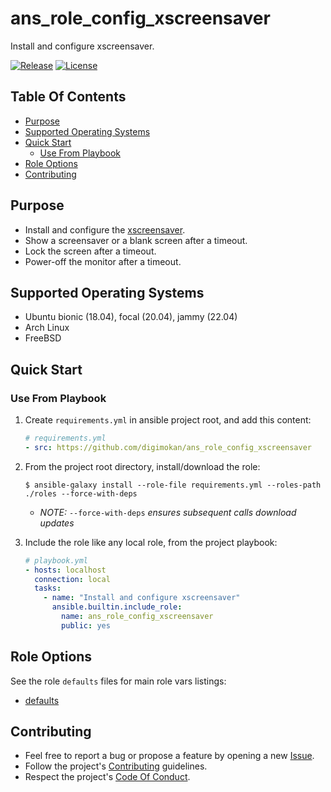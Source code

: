 # ans_role_config_xscreensaver

Install and configure xscreensaver.

[![Release](https://img.shields.io/github/release/digimokan/ans_role_config_xscreensaver.svg?label=release)](https://github.com/digimokan/ans_role_config_xscreensaver/releases/latest "Latest Release Notes")
[![License](https://img.shields.io/badge/license-MIT-blue.svg?label=license)](LICENSE.md "Project License")

## Table Of Contents

* [Purpose](#purpose)
* [Supported Operating Systems](#supported-operating-systems)
* [Quick Start](#quick-start)
    * [Use From Playbook](#use-from-playbook)
* [Role Options](#role-options)
* [Contributing](#contributing)

## Purpose

* Install and configure the [xscreensaver](https://www.jwz.org/xscreensaver/).
* Show a screensaver or a blank screen after a timeout.
* Lock the screen after a timeout.
* Power-off the monitor after a timeout.

## Supported Operating Systems

* Ubuntu bionic (18.04), focal (20.04), jammy (22.04)
* Arch Linux
* FreeBSD

## Quick Start

### Use From Playbook

1. Create `requirements.yml` in ansible project root, and add this content:

   ```yaml
   # requirements.yml
   - src: https://github.com/digimokan/ans_role_config_xscreensaver
   ```

2. From the project root directory, install/download the role:

   ```shell
   $ ansible-galaxy install --role-file requirements.yml --roles-path ./roles --force-with-deps
   ```

   * _NOTE:_ `--force-with-deps` _ensures subsequent calls download updates_

3. Include the role like any local role, from the project playbook:

   ```yaml
   # playbook.yml
   - hosts: localhost
     connection: local
     tasks:
       - name: "Install and configure xscreensaver"
         ansible.builtin.include_role:
           name: ans_role_config_xscreensaver
           public: yes
   ```

## Role Options

See the role `defaults` files for main role vars listings:

  * [defaults](../defaults/main/)

## Contributing

* Feel free to report a bug or propose a feature by opening a new
  [Issue](https://github.com/digimokan/ans_role_config_xscreensaver/issues).
* Follow the project's [Contributing](CONTRIBUTING.md) guidelines.
* Respect the project's [Code Of Conduct](CODE_OF_CONDUCT.md).

